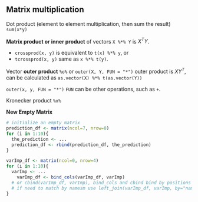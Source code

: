 ## Matrix multiplication

Dot product (element to element multiplication, then sum the result) `sum(x*y)` 

**Matrix product or inner product** of vectors `X %*% Y` is $X^TY$.

- `crossprod(x, y)` is equivalent to `t(x) %*% y`, or
- `tcrossprod(x, y)` same as `x %*% t(y)`.

Vector **outer product** `%o%` or `outer(X, Y, FUN = "*")` outer product is $XY^T$, can be calculated as `as.vector(X) %*% t(as.vector(Y))`

`outer(x, y, FUN = "*")` `FUN` can be other operations, such as `+`.

Kronecker product `%x%`





**New Empty Matrix**

```R
# initialize an empty matrix
prediction_df <- matrix(ncol=7, nrow=0)
for (i in 1:10){
  the_prediction <- ...
  prediction_df <- rbind(prediction_df, the_prediction)
}

varImp_df <- matrix(ncol=0, nrow=4)
for (i in 1:10){
  varImp <- ...
	varImp_df <- bind_cols(varImp_df, varImp)
  # or cbind(varImp_df, varImp), bind_cols and cbind bind by positions
  # if need to match by namesm use left_join(varImp_df, varImp, by="name")
}
```

